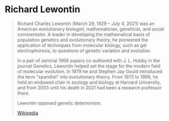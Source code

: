 # Richard Lewontin

> Richard Charles Lewontin (March 29, 1929 – July 4, 2021) was an American evolutionary biologist, mathematician, geneticist, and social commentator. A leader in developing the mathematical basis of population genetics and evolutionary theory, he pioneered the application of techniques from molecular biology, such as gel electrophoresis, to questions of genetic variation and evolution.
>
> In a pair of seminal 1966 papers co-authored with J. L. Hubby in the journal Genetics, Lewontin helped set the stage for the modern field of molecular evolution. In 1979 he and Stephen Jay Gould introduced the term "spandrel" into evolutionary theory. From 1973 to 1998, he held an endowed chair in zoology and biology at Harvard University, and from 2003 until his death in 2021 had been a research professor there.
>
> Lewontin opposed genetic determinism.
>
> [Wikipedia](https://en.wikipedia.org/wiki/Richard%20Lewontin)